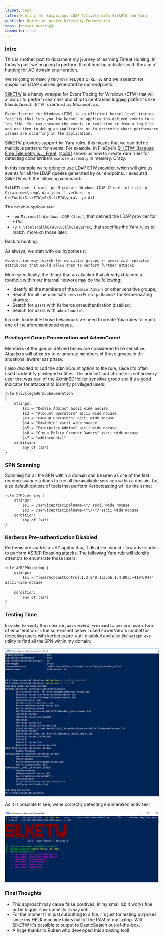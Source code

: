 ```yaml
---
layout: post
title: Hunting for Suspicious LDAP Activity with SilkETW and Yara
subtitle: Detecting Active Directory Enumeration
tags: [threat-hunting]
comments: true
---
```


### Intro
This is another post to document my journey of learning Threat Hunting. In today's post we're going to perform threat hunting activities with the aim of hunting for AD domain enumeration.

We're going to heavily rely on FireEye's SilkETW and we'll search for suspicious LDAP queries generated by our endpoints.

[SilkETW](https://github.com/fireeye/SilkETW) is a handy wrapper for Event Tracing for Windows (ETW) that will allow us to perform searches and ship to centralised logging platforms like ElasticSearch. ETW is defined by Microsoft as:
```
Event Tracing for Windows (ETW) is an efficient kernel-level tracing facility that lets you log kernel or application-defined events to a log file. You can consume the events in real time or from a log file and use them to debug an application or to determine where performance issues are occurring in the application.
```
SilkETW provides support for Yara rules, this means that we can define malicious patterns for events. For example, in FireEye's [SilkETW: Because Free Telemetry is … Free!](https://www.fireeye.com/blog/threat-research/2019/03/silketw-because-free-telemetry-is-free.html), [@b33f](https://twitter.com/fuzzysec?lang=en) shows us how to create Yara rules for detecting cobaltstrike's `execute-assembly` in memory. Crazy.

In this example we're going to use LDAP ETW provider, which will give us events for all the LDAP queries generated by our endpoints. I executed SilkETW with the following command:

```
SilkETW.exe -t user -pn Microsoft-Windows-LDAP-Client -ot file -p C:\windows\temp\ldap.json -l verbose -y C:\Tools\SilkETW\v8\SilkETW\yara\ -yo All
```

The notable options are:

* `-pn Microsoft-Windows-LDAP-Client`, that defined the LDAP provider for ETW;
* `-y C:\Tools\SilkETW\v8\SilkETW\yara\`, that specifies the Yara rules to match, more on those later.

Back to hunting.

As always, we start with our hypothesis:

```
Adversaries may search for sensitive groups or users with specific attributes that would allow them to perform further attacks.
```

More specifically, the things that an attacker that already obtained a foothold within our internal network may do the following:

- Identify all the members of the `Domain Admins` or other sensitive groups;
- Search for all the user with `servicePrincipalName=*` for Kerberoasting attacks;
- Search for users with Kerberos preauthentication disabled;
- Search for users with `adminCount=1`.

In order to identify those behaviours we need to create Yara rules for each one of the aforementioned cases.

### Privileged Group Enumeration and AdminCount
Members of the groups defined below are considered to be sensitive. Attackers will often try to enumerate members of those groups in the situational awareness phase.

I also decided to add the adminCount option to the rule, since it's often used to identify privileged entities. The adminCount attribute is set to every user that was part of the AdminSDHolder sensitive group and it's a good indicator for attackers to identify privileged users:

```
rule PrivilegedGroupEnumeration
{
	strings:
		$s1 = "Domain Admins" ascii wide nocase
		$s2 = "Account Operators" ascii wide nocase
		$s3 = "Backup Operators" ascii wide nocase
		$s4 = "DnsAdmin" ascii wide nocase
		$s5 = "Enterprise Admins" ascii wide nocase
		$s6 = "Group Policy Creator Owners" ascii wide nocase
		$s7 = "admincount=1"
	condition:
		any of ($s*)
}
```

### SPN Scanning

Scanning for all the SPN within a domain can be seen as one of the first reconnaissance actions to see all the available services within a domain, but also default options of tools that perform Kerberoasting will do the same:

```
rule SPNScanning {
	strings:
		$s1 = /serviceprincipalname=\*/ ascii wide nocase
		$s2 = /serviceprincipalname=\*\/\*/ ascii wide nocase
	condition:
		any of ($s*)
}
```

### Kerberos Pre-authentication Disabled
Kerberos pre-auth is a UAC option that, if disabled, would allow adversaries to perform ASREP-Roasting attacks. The following Yara rule will identify attempts to enumerate those users:

```
rule ASREPRoasting {
	strings:
		$s1 = "(userAccountControl:1.2.840.113556.1.4.803:=4194304)" ascii wide nocase

	condition:
		any of ($s*)
}
```

### Testing Time

In order to verify the rules we just created, we need to perform some form of enumeration. In the screenshot below I used PowerView's cmdlet for detecting users with kerberos pre-auth disabled and also the `setspn.exe` utility to find all the SPN within my domain:

![](/assets/2019-10-19-hunting-for-domain-enumeration/bd7b34fc7a8f0d4253ac23b36568a8e7.png)


As it is possible to see, we're correctly detecting enumeration activities!

![](/assets/2019-10-19-hunting-for-domain-enumeration/b7957a1c49c9e242e2d09ce8df231797.png)

### Final Thoughts

* This approach may cause false positives, in my small lab it works fine but in bigger environments it may not!
* For the moment I'm just outputting to a file, it's just for testing purposes since my HELK machine takes half of the RAM of my laptop. With SilkETW it's possible to output to ElasticSearch out-of-the-box.
* A huge thanks to Ruben who developed this amazing tool!
